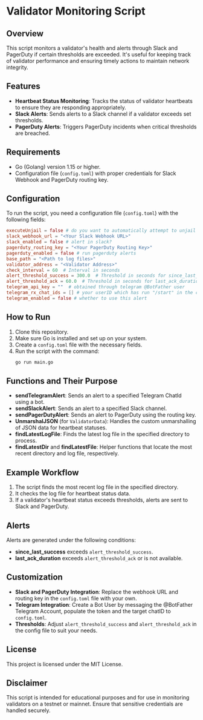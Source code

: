 # Validator Monitoring Script

## Overview

This script monitors a validator's health and alerts through Slack and PagerDuty if certain thresholds are exceeded. It's useful for keeping track of validator performance and ensuring timely actions to maintain network integrity.

## Features

- **Heartbeat Status Monitoring**: Tracks the status of validator heartbeats to ensure they are responding appropriately.
- **Slack Alerts**: Sends alerts to a Slack channel if a validator exceeds set thresholds.
- **PagerDuty Alerts**: Triggers PagerDuty incidents when critical thresholds are breached.

## Requirements

- Go (Golang) version 1.15 or higher.
- Configuration file (`config.toml`) with proper credentials for Slack Webhook and PagerDuty routing key.

## Configuration

To run the script, you need a configuration file (`config.toml`) with the following fields:

```toml
executeUnjail = false # do you want to automatically attempt to unjail and restart the hl-visor service?
slack_webhook_url = "<Your Slack Webhook URL>"
slack_enabled = false # alert in slack?
pagerduty_routing_key = "<Your PagerDuty Routing Key>"
pagerduty_enabled = false # run pagerduty alerts
base_path = "<Path to log files>"
validator_address = "<Validator Address>"
check_interval = 60  # Interval in seconds
alert_threshold_success = 300.0  # Threshold in seconds for since_last_success
alert_threshold_ack = 60.0  # Threshold in seconds for last_ack_duration
telegram_api_key = ""  # obtained through telegram @BotFather user
telegram_rx_chat_ids = [] # your userID which has run "/start" in the chat that the bot that was created in
telegram_enabled = false # whether to use this alert
```

## How to Run

1. Clone this repository.
2. Make sure Go is installed and set up on your system.
3. Create a `config.toml` file with the necessary fields.
4. Run the script with the command:
   ```sh
   go run main.go
   ```

## Functions and Their Purpose

- **sendTelegramAlert**: Sends an alert to a specified Telegram ChatId using a bot.
- **sendSlackAlert**: Sends an alert to a specified Slack channel.
- **sendPagerDutyAlert**: Sends an alert to PagerDuty using the routing key.
- **UnmarshalJSON** (for `ValidatorData`): Handles the custom unmarshalling of JSON data for heartbeat statuses.
- **findLatestLogFile**: Finds the latest log file in the specified directory to process.
- **findLatestDir** and **findLatestFile**: Helper functions that locate the most recent directory and log file, respectively.

## Example Workflow

1. The script finds the most recent log file in the specified directory.
2. It checks the log file for heartbeat status data.
3. If a validator's heartbeat status exceeds thresholds, alerts are sent to Slack and PagerDuty.

## Alerts

Alerts are generated under the following conditions:
- **since_last_success** exceeds `alert_threshold_success`.
- **last_ack_duration** exceeds `alert_threshold_ack` or is not available.

## Customization

- **Slack and PagerDuty Integration**: Replace the webhook URL and routing key in the `config.toml` file with your own.
- **Telegram Integration**: Create a Bot User by messaging the @BotFather Telegram Account, populate the token and the target chatID to `config.toml`.
- **Thresholds**: Adjust `alert_threshold_success` and `alert_threshold_ack` in the config file to suit your needs.

## License

This project is licensed under the MIT License.

## Disclaimer

This script is intended for educational purposes and for use in monitoring validators on a testnet or mainnet. Ensure that sensitive credentials are handled securely.
